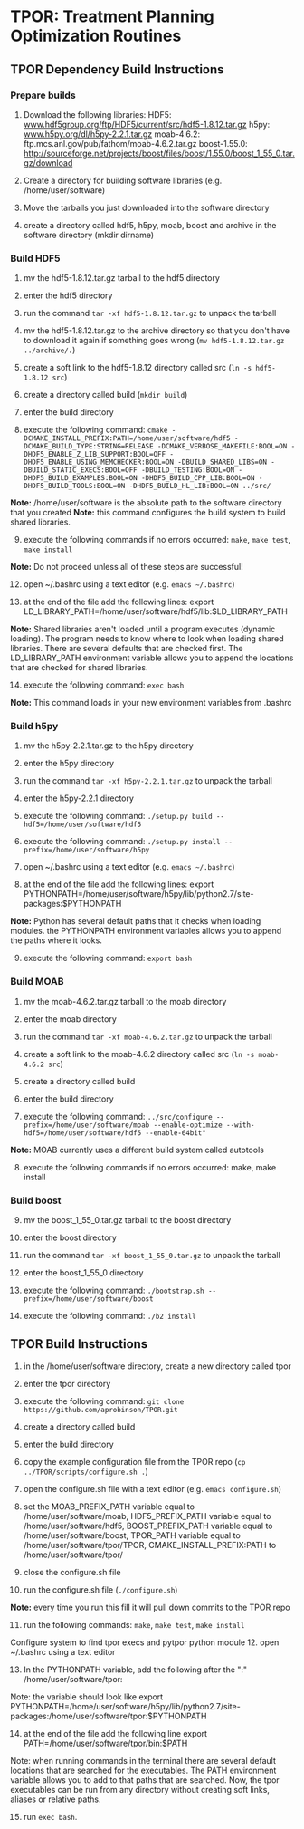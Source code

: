 TPOR: Treatment Planning Optimization Routines
====

## TPOR Dependency Build Instructions

### Prepare builds
1. Download the following libraries:
  HDF5: www.hdf5group.org/ftp/HDF5/current/src/hdf5-1.8.12.tar.gz
  h5py: www.h5py.org/dl/h5py-2.2.1.tar.gz
  moab-4.6.2: ftp.mcs.anl.gov/pub/fathom/moab-4.6.2.tar.gz
  boost-1.55.0: http://sourceforge.net/projects/boost/files/boost/1.55.0/boost_1_55_0.tar.gz/download

2. Create a directory for building software libraries (e.g. /home/user/software)

3. Move the tarballs you just downloaded into the software directory

4. create a directory called hdf5, h5py, moab, boost and archive in the software directory (mkdir dirname)

### Build HDF5
1. mv the hdf5-1.8.12.tar.gz tarball to the hdf5 directory

2. enter the hdf5 directory

3. run the command `tar -xf hdf5-1.8.12.tar.gz` to unpack the tarball

4. mv the hdf5-1.8.12.tar.gz to the archive directory so that you don't have to download it again if something goes wrong (`mv hdf5-1.8.12.tar.gz ../archive/.`)

5. create a soft link to the hdf5-1.8.12 directory called src (`ln -s hdf5-1.8.12 src`)

6. create a directory called build (`mkdir build`)

7. enter the build directory

8. execute the following command: 
`cmake -DCMAKE_INSTALL_PREFIX:PATH=/home/user/software/hdf5 -DCMAKE_BUILD_TYPE:STRING=RELEASE -DCMAKE_VERBOSE_MAKEFILE:BOOL=ON -DHDF5_ENABLE_Z_LIB_SUPPORT:BOOL=OFF -DHDF5_ENABLE_USING_MEMCHECKER:BOOL=ON -DBUILD_SHARED_LIBS=ON -DBUILD_STATIC_EXECS:BOOL=OFF -DBUILD_TESTING:BOOL=ON -DHDF5_BUILD_EXAMPLES:BOOL=ON -DHDF5_BUILD_CPP_LIB:BOOL=ON -DHDF5_BUILD_TOOLS:BOOL=ON -DHDF5_BUILD_HL_LIB:BOOL=ON ../src/`

  **Note:** /home/user/software is the absolute path to the software directory that you created
  **Note:** this command configures the build system to build shared libraries.

9. execute the following commands if no errors occurred: `make`, `make test`, `make install`

  **Note:** Do not proceed unless all of these steps are successful!

12. open ~/.bashrc using a text editor (e.g. `emacs ~/.bashrc`)

13. at the end of the file add the following lines:
export LD_LIBRARY_PATH=/home/user/software/hdf5/lib:$LD_LIBRARY_PATH

 **Note:** Shared libraries aren't loaded until a program executes (dynamic loading). The program needs to know where to look when loading shared libraries. There are several defaults that are checked first. The LD_LIBRARY_PATH environment variable allows you to append the locations that are checked for shared libraries.

14. execute the following command: `exec bash`

  **Note:** This command loads in your new environment variables from .bashrc

### Build h5py
1. mv the h5py-2.2.1.tar.gz to the h5py directory

2. enter the h5py directory

3. run the command `tar -xf h5py-2.2.1.tar.gz` to unpack the tarball

4. enter the h5py-2.2.1 directory

5. execute the following command:
`./setup.py build --hdf5=/home/user/software/hdf5`

6. execute the following command:
`./setup.py install --prefix=/home/user/software/h5py`

7. open ~/.bashrc using a text editor (e.g. `emacs ~/.bashrc`)

8. at the end of the file add the following lines:
export PYTHONPATH=/home/user/software/h5py/lib/python2.7/site-packages:$PYTHONPATH

  **Note:** Python has several default paths that it checks when loading modules. the PYTHONPATH environment variables allows you to append the paths where it looks.

9. execute the following command: `export bash`

### Build MOAB
1. mv the moab-4.6.2.tar.gz tarball to the moab directory

2. enter the moab directory

3. run the command `tar -xf moab-4.6.2.tar.gz` to unpack the tarball

4. create a soft link to the moab-4.6.2 directory called src (`ln -s moab-4.6.2 src`)

5. create a directory called build

6. enter the build directory

7. execute the following command: 
`../src/configure --prefix=/home/user/software/moab --enable-optimize --with-hdf5=/home/user/software/hdf5 --enable-64bit"`

  **Note:** MOAB currently uses a different build system called autotools

8. execute the following commands if no errors occurred: make, make install

### Build boost
9. mv the boost_1_55_0.tar.gz tarball to the boost directory

10. enter the boost directory

11. run the command `tar -xf boost_1_55_0.tar.gz` to unpack the tarball

12. enter the boost_1_55_0 directory

13. execute the following command:
`./bootstrap.sh --prefix=/home/user/software/boost`

14. execute the following command:
`./b2 install`

## TPOR Build Instructions

1. in the /home/user/software directory, create a new directory called tpor

2. enter the tpor directory

3. execute the following command:
`git clone https://github.com/aprobinson/TPOR.git`

4. create a directory called build

5. enter the build directory

6. copy the example configuration file from the TPOR repo (`cp ../TPOR/scripts/configure.sh .`)

7. open the configure.sh file with a text editor (e.g. `emacs configure.sh`)

8. set the MOAB_PREFIX_PATH variable equal to /home/user/software/moab, 
HDF5_PREFIX_PATH variable equal to /home/user/software/hdf5, 
BOOST_PREFIX_PATH variable equal to /home/user/software/boost, 
TPOR_PATH variable equal to /home/user/software/tpor/TPOR,
CMAKE_INSTALL_PREFIX:PATH to /home/user/software/tpor/ 

9. close the configure.sh file

10. run the configure.sh file (`./configure.sh`)

  **Note:** every time you run this fill it will pull down commits to the TPOR repo

11. run the following commands: `make`, `make test`, `make install`

Configure system to find tpor execs and pytpor python module
12. open ~/.bashrc using a text editor

13. In the PYTHONPATH variable, add the following after the ":"
/home/user/software/tpor:

Note: the variable should look like
export PYTHONPATH=/home/user/software/h5py/lib/python2.7/site-packages:/home/user/software/tpor:$PYTHONPATH

14. at the end of the file add the following line
export PATH=/home/user/software/tpor/bin:$PATH

Note: when running commands in the terminal there are several default locations that are searched for the executables. The PATH environment variable allows you to add to that paths that are searched. Now, the tpor executables can be run from any directory without creating soft links, aliases or relative paths.

15. run `exec bash`.
